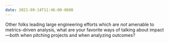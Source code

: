 ```yaml
---
date: 2021-09-14T11:46:00-0600
---
```


Other folks leading large engineering efforts which are *not* amenable to metrics-driven analysis, what are your favorite ways of talking about impact—both when pitching projects and when analyzing outcomes?
